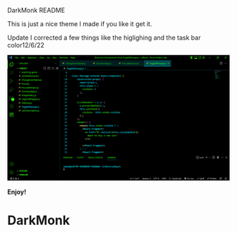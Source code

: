 DarkMonk README

This is just a nice theme I made if you like it get it.

Update I corrected a few things like the higlighing and the task bar color12/6/22

![Alt text](DarkMonk.png)

**Enjoy!**

# DarkMonk
